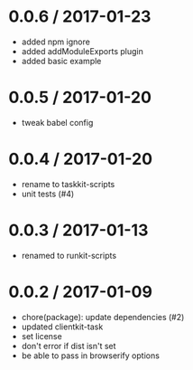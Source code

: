
0.0.6 / 2017-01-23
==================

  * added npm ignore
  * added addModuleExports plugin
  * added basic example

0.0.5 / 2017-01-20
==================

  * tweak babel config

0.0.4 / 2017-01-20
==================

  * rename to taskkit-scripts
  * unit tests (#4)

0.0.3 / 2017-01-13
==================

  * renamed to runkit-scripts

0.0.2 / 2017-01-09
==================

  * chore(package): update dependencies (#2)
  * updated clientkit-task
  * set license
  * don't error if dist isn't set
  * be able to pass in browserify options
